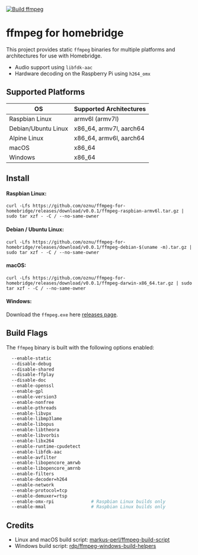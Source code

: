 [![Build ffmpeg](https://github.com/oznu/ffmpeg-for-homebridge/workflows/Build%20ffmpeg/badge.svg)](https://github.com/oznu/ffmpeg-for-homebridge/actions)

# ffmpeg for homebridge

This project provides static `ffmpeg` binaries for multiple platforms and architectures for use with Homebridge.

* Audio support using `libfdk-aac`
* Hardware decoding on the Raspberry Pi using `h264_omx`

## Supported Platforms

| OS                  | Supported Architectures |
|---------------------|-------------------------|
| Raspbian Linux      | armv6l (armv7l)         |
| Debian/Ubuntu Linux | x86_64, armv7l, aarch64 |
| Alpine Linux        | x86_64, armv6l, aarch64 |
| macOS               | x86_64                  |
| Windows             | x86_64                  |

## Install

#### Raspbian Linux:

```
curl -Lfs https://github.com/oznu/ffmpeg-for-homebridge/releases/download/v0.0.1/ffmpeg-raspbian-armv6l.tar.gz | sudo tar xzf - -C / --no-same-owner
```

#### Debian / Ubuntu Linux:

```
curl -Lfs https://github.com/oznu/ffmpeg-for-homebridge/releases/download/v0.0.1/ffmpeg-debian-$(uname -m).tar.gz | sudo tar xzf - -C / --no-same-owner
```

#### macOS:

```
curl -Lfs https://github.com/oznu/ffmpeg-for-homebridge/releases/download/v0.0.1/ffmpeg-darwin-x86_64.tar.gz | sudo tar xzf - -C / --no-same-owner
```

#### Windows:

Download the `ffmpeg.exe` here [releases page](https://github.com/oznu/ffmpeg-for-homebridge/releases/latest).

## Build Flags

The `ffmpeg` binary is built with the following options enabled:

```bash
  --enable-static
  --disable-debug
  --disable-shared
  --disable-ffplay
  --disable-doc
  --enable-openssl
  --enable-gpl
  --enable-version3
  --enable-nonfree
  --enable-pthreads
  --enable-libvpx
  --enable-libmp3lame
  --enable-libopus
  --enable-libtheora
  --enable-libvorbis
  --enable-libx264
  --enable-runtime-cpudetect
  --enable-libfdk-aac
  --enable-avfilter
  --enable-libopencore_amrwb
  --enable-libopencore_amrnb
  --enable-filters
  --enable-decoder=h264
  --enable-network
  --enable-protocol=tcp
  --enable-demuxer=rtsp
  --enable-omx-rpi              # Raspbian Linux builds only
  --enable-mmal                 # Raspbian Linux builds only
  ```

## Credits

* Linux and macOS build script: [markus-perl/ffmpeg-build-script](https://github.com/markus-perl/ffmpeg-build-script)
* Windows build script: [rdp/ffmpeg-windows-build-helpers](https://github.com/rdp/ffmpeg-windows-build-helpers)
